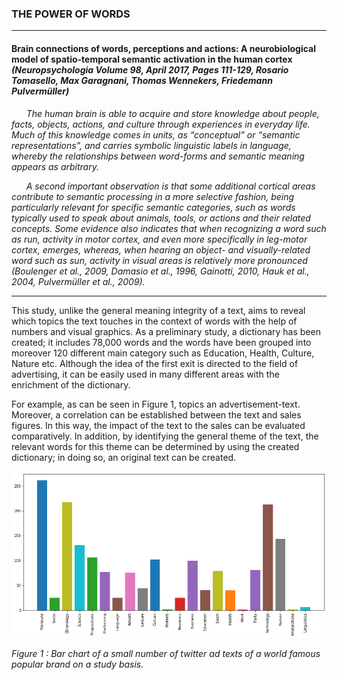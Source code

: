 ### THE POWER OF WORDS
---
#### Brain connections of words, perceptions and actions: A neurobiological model of spatio-temporal semantic activation in the human cortex *(Neuropsychologia Volume 98, April 2017, Pages 111-129, Rosario Tomasello, Max Garagnani, Thomas Wennekers, Friedemann Pulvermüller)*

&nbsp;&nbsp;&nbsp;&nbsp;&nbsp;&nbsp;*The human brain is able to acquire and store knowledge about people, facts, objects, actions, and culture through experiences in everyday life. Much of this knowledge comes in units, as “conceptual” or “semantic representations”, and carries symbolic linguistic labels in language, whereby the relationships between word-forms and semantic meaning appears as arbitrary.*

&nbsp;&nbsp;&nbsp;&nbsp;&nbsp;&nbsp;*A second important observation is that some additional cortical areas contribute to semantic processing in a more selective fashion, being particularly relevant for specific semantic categories, such as words typically used to speak about animals, tools, or actions and their related concepts. Some evidence also indicates that when recognizing a word such as run, activity in motor cortex, and even more specifically in leg-motor cortex, emerges, whereas, when hearing an object- and visually-related word such as sun, activity in visual areas is relatively more pronounced (Boulenger et al., 2009, Damasio et al., 1996, Gainotti, 2010, Hauk et al., 2004, Pulvermüller et al., 2009).*

---
This study, unlike the general meaning integrity of a text, aims to reveal which topics the text touches in the context of words with the help of numbers and visual graphics. As a preliminary study, a dictionary has been created; it includes 78,000 words and the words have been grouped into moreover 120 different main category such as Education, Health, Culture, Nature etc. Although the idea of the first exit is directed to the field of advertising, it can be easily used in many different areas with the enrichment of the dictionary.

For example, as can be seen in Figure 1, topics an advertisement-text. Moreover, a correlation can be established between the text and sales figures. In this way, the impact of the text to the sales can be evaluated comparatively. In addition, by identifying the general theme of the text, the relevant words for this theme can be determined  by using the created dictionary; in doing so, an original text can be created.

<img src="https://github.com/bariscalis/Text-Analysis/blob/master/Bar%20Chart.png">

*Figure 1 : Bar chart of a small number of twitter ad texts of a world famous popular brand on a study basis.*</span>
